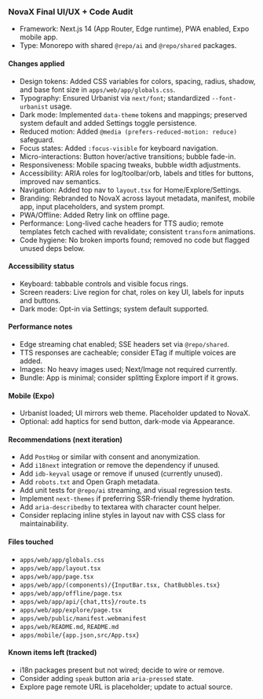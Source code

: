 ### NovaX Final UI/UX + Code Audit

- Framework: Next.js 14 (App Router, Edge runtime), PWA enabled, Expo mobile app.
- Type: Monorepo with shared `@repo/ai` and `@repo/shared` packages.

#### Changes applied

- Design tokens: Added CSS variables for colors, spacing, radius, shadow, and base font size in `apps/web/app/globals.css`.
- Typography: Ensured Urbanist via `next/font`; standardized `--font-urbanist` usage.
- Dark mode: Implemented `data-theme` tokens and mappings; preserved system default and added Settings toggle persistence.
- Reduced motion: Added `@media (prefers-reduced-motion: reduce)` safeguard.
- Focus states: Added `:focus-visible` for keyboard navigation.
- Micro-interactions: Button hover/active transitions; bubble fade-in.
- Responsiveness: Mobile spacing tweaks, bubble width adjustments.
- Accessibility: ARIA roles for log/toolbar/orb, labels and titles for buttons, improved nav semantics.
- Navigation: Added top nav to `layout.tsx` for Home/Explore/Settings.
- Branding: Rebranded to NovaX across layout metadata, manifest, mobile app, input placeholders, and system prompt.
- PWA/Offline: Added Retry link on offline page.
- Performance: Long-lived cache headers for TTS audio; remote templates fetch cached with revalidate; consistent `transform` animations.
- Code hygiene: No broken imports found; removed no code but flagged unused deps below.

#### Accessibility status

- Keyboard: tabbable controls and visible focus rings.
- Screen readers: Live region for chat, roles on key UI, labels for inputs and buttons.
- Dark mode: Opt-in via Settings; system default supported.

#### Performance notes

- Edge streaming chat enabled; SSE headers set via `@repo/shared`.
- TTS responses are cacheable; consider ETag if multiple voices are added.
- Images: No heavy images used; Next/Image not required currently.
- Bundle: App is minimal; consider splitting Explore import if it grows.

#### Mobile (Expo)

- Urbanist loaded; UI mirrors web theme. Placeholder updated to NovaX.
- Optional: add haptics for send button, dark-mode via Appearance.

#### Recommendations (next iteration)

- Add `PostHog` or similar with consent and anonymization.
- Add `i18next` integration or remove the dependency if unused.
- Add `idb-keyval` usage or remove if unused (currently unused).
- Add `robots.txt` and Open Graph metadata.
- Add unit tests for `@repo/ai` streaming, and visual regression tests.
- Implement `next-themes` if preferring SSR-friendly theme hydration.
- Add `aria-describedby` to textarea with character count helper.
- Consider replacing inline styles in layout nav with CSS class for maintainability.

#### Files touched

- `apps/web/app/globals.css`
- `apps/web/app/layout.tsx`
- `apps/web/app/page.tsx`
- `apps/web/app/(components)/{InputBar.tsx, ChatBubbles.tsx}`
- `apps/web/app/offline/page.tsx`
- `apps/web/app/api/{chat,tts}/route.ts`
- `apps/web/app/explore/page.tsx`
- `apps/web/public/manifest.webmanifest`
- `apps/web/README.md`, `README.md`
- `apps/mobile/{app.json,src/App.tsx}`

#### Known items left (tracked)

- i18n packages present but not wired; decide to wire or remove.
- Consider adding `speak` button aria `aria-pressed` state.
- Explore page remote URL is placeholder; update to actual source.
